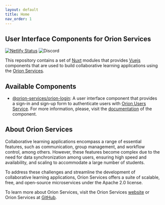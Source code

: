 ```yaml
---
layout: default
title: Home
nav_order: 1
---
```


## User Interface Components for Orion Services

[![Netlify Status](https://api.netlify.com/api/v1/badges/f8b61d44-3a90-4c59-94c1-8fbd60e82d15/deploy-status)](https://app.netlify.com/sites/ui-orion-services/deploys)
![Discord](https://img.shields.io/discord/713516488601894922?style=flat&label=discord)


This repository contains a set of [Nuxt](https://nuxt.com/) modules that
provides [Vuejs](https://vuejs.org) components that are used to build
collaborative learning applications using the [Orion Services](https://orion-services.dev).

## Available Components

- [@orion-services/orion-login](https://www.npmjs.com/package/@orion-services/orion-login):
  A user interface component that provides a sign-in and sign-up form to
  authenticate users with [Orion Users Service](https://users.orion-services.dev).
  For more information, please, visit the
  [documentation](https://ui.orion-services.dev/components/orion-login/orion-login)
  of the component.

## About Orion Services

Collaborative learning applications encompass a range of essential features,
such as communication, group management, and workflow control, among others.
However, these features become complex due to the need for data synchronization
among users, ensuring high speed and availability, and scaling to accommodate a
large number of students.

To address these challenges and streamline the development of collaborative
learning applications, Orion Services offers a suite of scalable, free, and
open-source microservices under the Apache 2.0 license.

To learn more about Orion Services, visit the Orion Services
[website](https://orion-services.dev) or Orion Services at
[GitHub](https://github.com/orion-services).